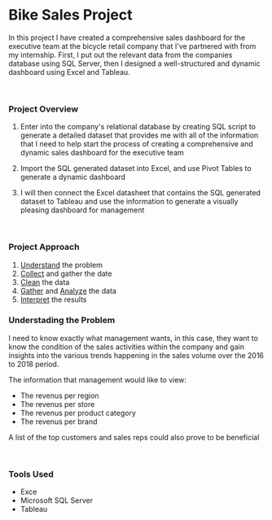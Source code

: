 # Bike Sales Project

In this project I have created a comprehensive sales dashboard for the executive team at the bicycle retail company that I've partnered with from my internship. First, I put out the relevant data from the companies database using SQL Server, then I designed a well-structured and dynamic dashboard using Excel and Tableau.

<br>

### Project Overview
1. Enter into the company's relational database by creating SQL script to generate a detailed dataset that provides me with all of the information that I need to help start the process of creating a comprehensive and dynamic sales dashboard for the executive team
   
2. Import the SQL generated dataset into Excel, and use Pivot Tables to generate a dynamic dashboard
   
3. I will then connect the Excel datasheet that contains the SQL generated dataset to Tableau and use the information to generate a visually pleasing dashboard for management <br>

<br>

### Project Approach
1. <ins>Understand</ins> the problem
2. <ins>Collect</ins> and gather the date
3. <ins>Clean</ins> the data
4. <ins>Gather</ins> and <ins>Analyze</ins> the data
5. <ins>Interpret</ins> the results


### Understading the Problem
I need to know exactly what management wants, in this case, they want to know the condition of the sales activities within the company and gain insights into the various trends happening in the sales volume over the 2016 to 2018 period.

The information that management would like to view:
   - The revenus per region
   - The revenus per store
   - The revenus per product category
   - The revenus per brand

A list of the top customers and sales reps could also prove to be beneficial

<br>

### Tools Used
- Exce
- Microsoft SQL Server
- Tableau

